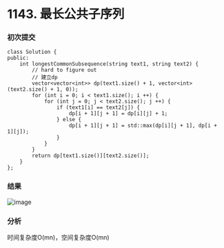 # 1143. 最长公共子序列

### 初次提交
```
class Solution {
public:
    int longestCommonSubsequence(string text1, string text2) {
        // hard to figure out
        // 建立dp
        vector<vector<int>> dp(text1.size() + 1, vector<int> (text2.size() + 1, 0));
        for (int i = 0; i < text1.size(); i ++) {
            for (int j = 0; j < text2.size(); j ++) {
                if (text1[i] == text2[j]) {
                    dp[i + 1][j + 1] = dp[i][j] + 1;
                } else {
                    dp[i + 1][j + 1] = std::max(dp[i][j + 1], dp[i + 1][j]);
                }
            }
        }
        return dp[text1.size()][text2.size()];
    }
};
```
### 结果
![image](https://github.com/user-attachments/assets/445f2c47-4748-4a84-bc39-d2af2ec78b36)

### 分析
时间复杂度O(mn)，空间复杂度O(mn)

